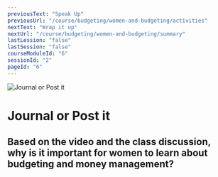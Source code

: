 ```yaml
---
previousText: "Speak Up"
previousUrl: "/course/budgeting/women-and-budgeting/activities"
nextText: "Wrap it up"
nextUrl: "/course/budgeting/women-and-budgeting/summary"
lastLession: "false"
lastSession: "false"
courseModuleId: "6"
sessionId: "2"
pageId: "6"
---
```



![Journal or Post it](/assets/img/journal-it.png)
# Journal or Post it

## Based on the video and the class discussion, why is it important for women to learn about budgeting and money management?
<sparkle-feed-post assignment-name="Based on the video and the class discussion, why is it important for women to learn about budgeting and money management?" ></sparkle-feed-post>